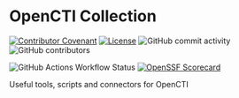 # OpenCTI Collection

[![Contributor Covenant](https://img.shields.io/badge/Contributor%20Covenant-2.1-4baaaa.svg)](https://github.com/dafneb/.github/blob/main/.github/CODE_OF_CONDUCT.md) 
[![License](https://img.shields.io/badge/License-MIT-4baaaa.svg)](https://github.com/dafneb/.github/blob/main/LICENSE)
![GitHub commit activity](https://img.shields.io/github/commit-activity/w/dafneb/opencti_collection)
![GitHub contributors](https://img.shields.io/github/contributors/dafneb/opencti_collection)

![GitHub Actions Workflow Status](https://img.shields.io/github/actions/workflow/status/dafneb/opencti_collection/snyk-container-scan.yml?label=snyk-container)
[![OpenSSF Scorecard](https://api.scorecard.dev/projects/github.com/dafneb/opencti_collection/badge)](https://scorecard.dev/viewer/?uri=github.com/dafneb/opencti_collection)

Useful tools, scripts and connectors for OpenCTI
